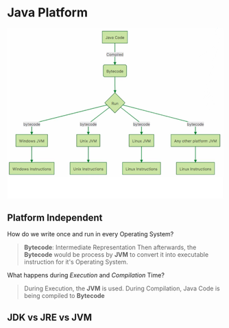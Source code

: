 # Java Platform

![How Java Works (Overview)](images/Java_Overview.png)

## Platform Independent

How do we write once and run in every Operating System?

> **Bytecode**: Intermediate Representation
Then afterwards, the **Bytecode** would be process by **JVM** to convert it into executable instruction for it's Operating System.

What happens during *Execution* and *Compilation* Time?

> During Execution, the **JVM** is used. During Compilation, Java Code is being compiled to **Bytecode**

## JDK vs JRE vs JVM
